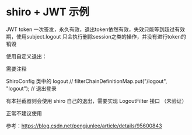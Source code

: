 # shiro + JWT 示例

JWT token 一次签发，永久有效，退出token依然有效，失效只能等到超过有效期，使用subject.logout 只会执行删除session之类的操作，并没有进行token的销毁

使用自定义退出：

需要注释

ShiroConfig 类中的  logout 
//        filterChainDefinitionMap.put("/logout", "logout"); // 退出登录

有本拦截器则会使用 shiro 自己的退出，需要实现 LogoutFilter 接口 （未验证）

正常不建议使用



参考：https://blog.csdn.net/pengjunlee/article/details/95600843